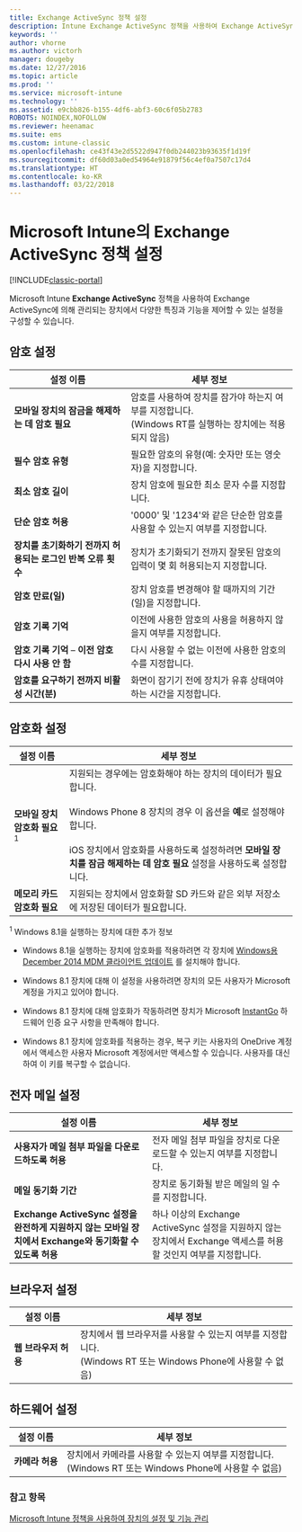 ```yaml
---
title: Exchange ActiveSync 정책 설정
description: Intune Exchange ActiveSync 정책을 사용하여 Exchange ActiveSync에 의해 관리되는 장치에서 특징과 기능을 제어할 수 있도록 해주는 설정을 구성할 수 있습니다.
keywords: ''
author: vhorne
ms.author: victorh
manager: dougeby
ms.date: 12/27/2016
ms.topic: article
ms.prod: ''
ms.service: microsoft-intune
ms.technology: ''
ms.assetid: e9cbb826-b155-4df6-abf3-60c6f05b2783
ROBOTS: NOINDEX,NOFOLLOW
ms.reviewer: heenamac
ms.suite: ems
ms.custom: intune-classic
ms.openlocfilehash: ce43f43e2d5522d947f0db244023b93635f1d19f
ms.sourcegitcommit: df60d03a0ed54964e91879f56c4ef0a7507c17d4
ms.translationtype: HT
ms.contentlocale: ko-KR
ms.lasthandoff: 03/22/2018
---
```

# <a name="exchange-activesync-policy-settings-in-microsoft-intune"></a>Microsoft Intune의 Exchange ActiveSync 정책 설정

[!INCLUDE[classic-portal](../includes/classic-portal.md)]

Microsoft Intune **Exchange ActiveSync** 정책을 사용하여 Exchange ActiveSync에 의해 관리되는 장치에서 다양한 특징과 기능을 제어할 수 있는 설정을 구성할 수 있습니다.


## <a name="password-settings"></a>암호 설정

|설정 이름|세부 정보
|----------------|---|
|**모바일 장치의 잠금을 해제하는 데 암호 필요**|암호를 사용하여 장치를 잠가야 하는지 여부를 지정합니다.<br>(Windows RT를 실행하는 장치에는 적용되지 않음)|
|**필수 암호 유형**|필요한 암호의 유형(예: 숫자만 또는 영숫자)을 지정합니다.|
|**최소 암호 길이**|장치 암호에 필요한 최소 문자 수를 지정합니다.|
|**단순 암호 허용**|'0000' 및 '1234'와 같은 단순한 암호를 사용할 수 있는지 여부를 지정합니다.|
|**장치를 초기화하기 전까지 허용되는 로그인 반복 오류 횟수**|장치가 초기화되기 전까지 잘못된 암호의 입력이 몇 회 허용되는지 지정합니다.|
|**암호 만료(일)**|장치 암호를 변경해야 할 때까지의 기간(일)을 지정합니다.
|**암호 기록 기억**|이전에 사용한 암호의 사용을 허용하지 않을지 여부를 지정합니다.|
|**암호 기록 기억** – **이전 암호 다시 사용 안 함**|다시 사용할 수 없는 이전에 사용한 암호의 수를 지정합니다.|
|**암호를 요구하기 전까지 비활성 시간(분)**|화면이 잠기기 전에 장치가 유휴 상태여야 하는 시간을 지정합니다.

## <a name="encryption-settings"></a>암호화 설정

|설정 이름|세부 정보|
|----------------|---|
|**모바일 장치 암호화 필요**<sup>1</sup>|지원되는 경우에는 암호화해야 하는 장치의 데이터가 필요합니다.<br><br>Windows Phone 8 장치의 경우 이 옵션을 **예**로 설정해야 합니다.<br /><br />iOS 장치에서 암호화를 사용하도록 설정하려면 **모바일 장치를 잠금 해제하는 데 암호 필요** 설정을 사용하도록 설정합니다.|
|**메모리 카드 암호화 필요**|지원되는 장치에서 암호화할 SD 카드와 같은 외부 저장소에 저장된 데이터가 필요합니다.
<sup>1</sup> Windows 8.1을 실행하는 장치에 대한 추가 정보

-   Windows 8.1을 실행하는 장치에 암호화를 적용하려면 각 장치에 [Windows용 December 2014 MDM 클라이언트 업데이트](https://support.microsoft.com/kb/3013816) 를 설치해야 합니다.

-   Windows 8.1 장치에 대해 이 설정을 사용하려면 장치의 모든 사용자가 Microsoft 계정을 가지고 있어야 합니다.

-   Windows 8.1 장치에 대해 암호화가 작동하려면 장치가 Microsoft [InstantGo](http://blogs.windows.com/bloggingwindows/2014/06/19/instantgo-a-better-way-to-sleep/) 하드웨어 인증 요구 사항을 만족해야 합니다.

-   Windows 8.1 장치에 암호화를 적용하는 경우, 복구 키는 사용자의 OneDrive 계정에서 액세스한 사용자 Microsoft 계정에서만 액세스할 수 있습니다. 사용자를 대신하여 이 키를 복구할 수 없습니다.

## <a name="email-settings"></a>전자 메일 설정

|설정 이름|세부 정보
|----------------|---|
|**사용자가 메일 첨부 파일을 다운로드하도록 허용**|전자 메일 첨부 파일을 장치로 다운로드할 수 있는지 여부를 지정합니다.|
|**메일 동기화 기간**|장치로 동기화될 받은 메일의 일 수를 지정합니다.
|**Exchange ActiveSync 설정을 완전하게 지원하지 않는 모바일 장치에서 Exchange와 동기화할 수 있도록 허용**|하나 이상의 Exchange ActiveSync 설정을 지원하지 않는 장치에서 Exchange 액세스를 허용할 것인지 여부를 지정합니다.

## <a name="browser-settings"></a>브라우저 설정

|설정 이름|세부 정보
|----------------|---|
|**웹 브라우저 허용**|장치에서 웹 브라우저를 사용할 수 있는지 여부를 지정합니다.<br>(Windows RT 또는 Windows Phone에 사용할 수 없음)

## <a name="hardware-settings"></a>하드웨어 설정

|설정 이름|세부 정보
|----------------|---|
|**카메라 허용**|장치에서 카메라를 사용할 수 있는지 여부를 지정합니다.<br>(Windows RT 또는 Windows Phone에 사용할 수 없음)



### <a name="see-also"></a>참고 항목
[Microsoft Intune 정책을 사용하여 장치의 설정 및 기능 관리](manage-settings-and-features-on-your-devices-with-microsoft-intune-policies.md)
